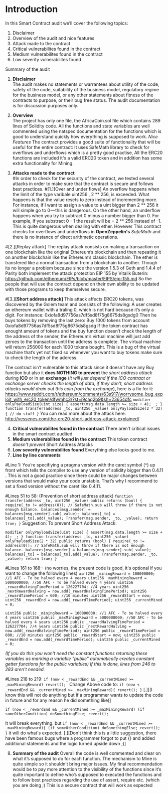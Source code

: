 # Introduction
In this Smart Contract audit we’ll cover the following topics:
1. Disclaimer
2. Overview of the audit and nice features
3. Attack made to the contract
4. Critical vulnerabilites found in the contract
5. Medium vulnerabilites found in the contract
6. Low severity vulnerabilites found

Summary of the audit
1. **Disclaimer**  
The audit makes no statements or warrantees about utility of the code, safety of the code, suitability of the business model, regulatory regime for the business model, or any other statements about fitness of the contracts to purpose, or their bug free status. The audit documentation is for discussion purposes only.
2. **Overview**  
The project has only one file, the AfricaCoin.sol file which contains 289 lines of Solidity code. All the functions and state variables are well commented using the natspec documentation for the functions which is good to understand quickly how everything is supposed to work.
*Nice Features*
The contract provides a good suite of functionality that will be useful for the entire contract:
It uses SafeMath library to check for overflows and underflows which is a pretty good practise, All the ERC20 functions are included it's a valid ERC20 token and in addition has some extra functionality for Mining.

3. **Attacks made to the contract**  
#In order to check for the security of the contract, we tested several attacks in order to make sure that the contract is secure and follows best practices.
#[1.][Over and under flows]
An overflow happens when the limit of the type varibale uint256 , 2 ** 256, is exceeded. What happens is that the value resets to zero instead of incrementing more.
For instance, if I want to assign a value to a uint bigger than 2 ** 256 it will simple go to 0 — this is dangerous.
On the other hand, an underflow happens when you try to subtract 0 minus a number bigger than 0.
For example, if you substract 0 - 1 the result will be = 2 ** 256 instead of -1.
This is quite dangerous when dealing with ether. Hovewer This contract checks for overflows and underflows in **OpenZeppelin's** *SafeMath* and there is no instance of direct arithmetic operations.



#[2.][Replay attack]
The replay attack consists on making a transaction on one blockchain like the original Ethereum’s blockchain and then repeating it on another blockchain like the Ethereum’s classic blockchain.
The ether is transfered like a normal transaction from a blockchain to another.
Though its no longer a problem because since the version 1.5.3 of Geth and 1.4.4 of Parity both implement the attack protection EIP 155 by Vitalik Buterin: https://github.com/ethereum/EIPs/blob/master/EIPS/eip-155.md
So the people that will use the contract depend on their own ability to be updated with those programs to keep themselves secure.

#[3.]**[Short address attack]**
This attack affects ERC20 tokens, was discovered by the Golem team and consists of the following:
A user creates an ethereum wallet with a traling 0, which is not hard because it’s only a digit. For instance: 0xiofa8d97756as7df5sd8f75g8675ds8gsdg0
Then he buys tokens by removing the last zero:
Buy 1000 tokens from account 0xiofa8d97756as7df5sd8f75g8675ds8gsdg
If the token contract has enought amount of tokens and the buy function doesn’t check the length of the address of the sender, the Ethereum’s virtual machine will just add zeroes to the transaction until the address is complete.
The virtual machine will return 256000 for each 1000 tokens bought. This is a bug of the virtual machine that’s yet not fixed so whenever you want to buy tokens make sure to check the length of the address.

The contract isn’t vulnerable to this attack since it doesn't have any Buy function but also it **does NOTHING to prevent** the *short address attack* during **ICO** or in an **exchange** (*it will just depend if the ICO contract or exchange server checks the length of data, if they don't, short address attacks would drain out this coin from the exchange*), here is a fix for it:
https://www.reddit.com/r/ethereum/comments/63s917/worrysome_bug_exploit_with_erc20_token/dfwmhc3/?st=j9caq2b9&sh=23654dfc
`modifier onlyPayloadSize(uint size) {
     assert(msg.data.length >= size + 4);
     _;
   }
  function transfer(address _to, uint256 _value) onlyPayloadSize(2 * 32) {
    // do stuff
  }`
You can read more about the attack here: http://vessenes.com/the-erc20-short-address-attack-explained/

4. **Critical vulnerabilites found in the contract**
There aren’t critical issues in the smart contract audited.
5. **Medium vulnerabilites found in the contract**
This token contract *doesn't prevent* Short Address Attacks
6. **Low severity vulnerabilites found**
Everything else looks good to me.
7. **Line by line comments**

#Line 1:
You’re specifiying a pragma version with the caret symbol (^) up front which tells the compiler to use any version of solidity bigger than 0.4.11 .
This is not a good practice since there could be major changes between versions that would make your code unstable. That’s why I recommend to set a fixed version without the caret like 0.4.11.

#Lines 51 to 58: (Prevention of short address attack)
`function transfer(address _to, uint256 _value) public returns (bool) {
    require(_to != address(0));
    // SafeMath.sub will throw if there is not enough balance.
    balances[msg.sender] = balances[msg.sender].sub(_value);
    balances[_to] = balances[_to].add(_value);
    Transfer(msg.sender, _to, _value);
    return true;
}`
Suggestion: To prevent Short Address Attack:

`modifier onlyPayloadSize(uint size) {
     assert(msg.data.length >= size + 4);
     _;
}
function transfer(address _to, uint256 _value) onlyPayloadSize(2 * 32) public returns (bool) {
    require(_to != address(0));
    // SafeMath.sub will throw if there is not enough balance.
    balances[msg.sender] = balances[msg.sender].sub(_value);
    balances[_to] = balances[_to].add(_value);
    Transfer(msg.sender, _to, _value);
    return true;
}`

#Lines 161 to 168:- (no worries, the present code is good, it's optional if you want to change the following lines)
`uint256 _miningReward = 100000000; //1 AFC - To be halved every 4 years
  uint256 _maxMiningReward = 5000000000; //50 AFC - To be halved every 4 years
  uint256 _rewardHalvingTimePeriod = 126227704; //4 years
  uint256 _nextRewardHalving = now.add(_rewardHalvingTimePeriod);
  uint256 _rewardTimePeriod = 600; //10 minutes
  uint256 _rewardStart = now;
  uint256 _rewardEnd = now.add(_rewardTimePeriod);
  uint256 _currentMined = 0;
`


`uint256 public _miningReward = 100000000; //1 AFC - To be halved every 4 years
  uint256 public _maxMiningReward = 5000000000; //50 AFC - To be halved every 4 years
  uint256 public _rewardHalvingTimePeriod = 126227704; //4 years
  uint256 public _nextRewardHalving = now.add(_rewardHalvingTimePeriod);
  uint256 public _rewardTimePeriod = 600; //10 minutes
  uint256 public _rewardStart = now;
  uint256 public _rewardEnd = now.add(_rewardTimePeriod);
  uint256 public _currentMined = 0;
`

*(If you do this you won't need the constant functions returning these variables as marking a variable "public" automatically creates constant getter functions for the public variables)*
*If this is done, lines from 246 to 283 aren't needed.*

#Lines 218 to 219:
`if (now < _rewardEnd && _currentMined >= _maxMiningReward)
        revert();
`
Change Above code to:
`if (now < _rewardEnd && _currentMined >= _maxMiningReward){
        revert();
}`
[.][(I know this will not do anything but if a programmer wants to update the code in future and for any reason he did something like)]

`if (now < _rewardEnd && _currentMined >= _maxMiningReward)
        (if someOtherCondition) doSomethingElse;
        revert();
`

It will break everything.
but
`if (now < _rewardEnd && _currentMined >= _maxMiningReward){
 		(if someOtherCondition) doSomethingElse;
        revert();
 }`
it will do what's expected.
[.][Don't think this is a little suggestion, there have been famous bugs where a programmer forgot to put {} and added additional statements and the logic turned upside down ;)]


8. **Summary of the audit**
Overall the code is well commented and clear on what it’s supposed to do for each function.
The mechanism to Mine is quite simple so it shouldn’t bring major issues.
My final recommendation would be to pay more attention to the visibility of the functions since it’s quite important to define who’s supposed to executed the functions and to follow best practices regarding the use of assert, require etc. (which you are doing ;)
This is a secure contract that will work as expected
